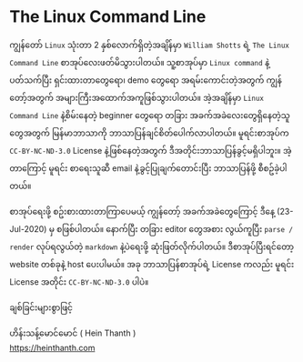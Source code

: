 # The Linux Command Line

ကျွန်တော် `Linux` သုံးတာ 2 နှစ်လောက်ရှိတဲ့အချိန်မှာ `William Shotts` ရဲ့ `The Linux Command Line` စာအုပ်လေးဖတ်မိသွားပါတယ်။ သူ့စာအုပ်မှာ `Linux command` နဲ့ပတ်သက်ပြီး ရှင်းထားတာတွေရော၊ demo တွေရော အရမ်းကောင်းတဲ့အတွက် ကျွန်တော့်အတွက် အများကြီးအထောက်အကူဖြစ်သွားပါတယ်။ အဲ့အချိန်မှာ `Linux Command Line` နဲ့စိမ်းနေတဲ့ beginner တွေရော တခြား အခက်အခဲလေးတွေရှိနေတဲ့သူတွေအတွက် မြန်မာဘာသာကို ဘာသာပြန်ချင်စိတ်ပေါက်လာပါတယ်။ မူရင်းစာအုပ်က `CC-BY-NC-ND-3.0` License နဲ့ဖြစ်နေတဲ့အတွက် ဒီအတိုင်းဘာသာပြန်ခွင့်မရှိပါဘူး။ အဲ့တာကြောင့် မူရင်း စာရေးသူဆီ email နဲ့ခွင့်ပြုချက်တောင်းပြီး ဘာသာပြန်ဖို့ စီစဥ်ခဲ့ပါတယ်။

စာအုပ်ရေးဖို့ စဥ်းစားထားတာကြာပေမယ့် ကျွန်တော့် အခက်အခဲတွေကြောင့် ဒီနေ့ (23-Jul-2020) မှ စဖြစ်ပါတယ်။ နောက်ပြီး တခြား editor တွေအစား လွယ်ကူပြီး `parse / render` လုပ်ရလွယ်တဲ့ `markdown` နဲ့ပဲရေးဖို့ ဆုံးဖြတ်လိုက်ပါတယ်။ ဒီစာအုပ်ပြီးရင်တော့ website တစ်ခုနဲ့ host ပေးပါမယ်။ အခု ဘာသာပြန်စာအုပ်ရဲ့ License ကလည်း မူရင်း License အတိုင်း `CC-BY-NC-ND-3.0` ပါပဲ။

ချစ်ခြင်းများစွာဖြင့်

ဟိန်းသန့်မောင်မောင် ( Hein Thanth )\
https://heinthanth.com

